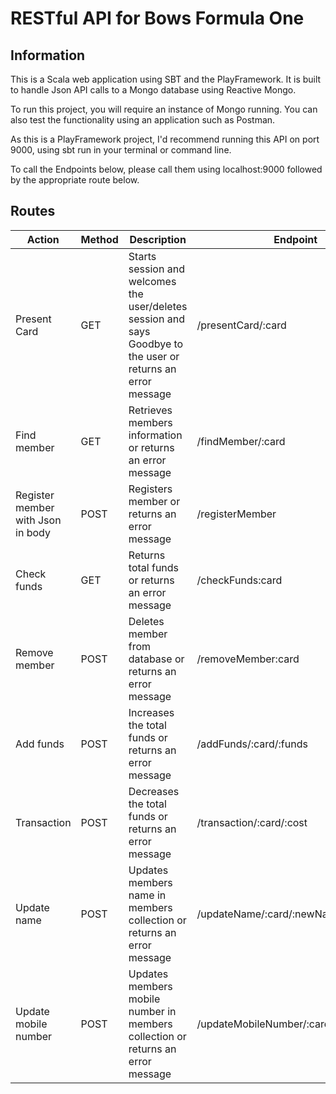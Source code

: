 # RESTful API for Bows Formula One

## Information

This is a Scala web application using SBT and the PlayFramework. It is built to handle Json API calls to a Mongo database using Reactive Mongo.

To run this project, you will require an instance of Mongo running. You can also test the functionality using an application such as Postman.

As this is a PlayFramework project, I'd recommend running this API on port 9000, using sbt run in your terminal or command line.

To call the Endpoints below, please call them using localhost:9000 followed by the appropriate route below.


## Routes

|Action|Method|Description|Endpoint|
|------|------|-----------|--------|
|Present Card|GET|Starts session and welcomes the user/deletes session and says Goodbye to the user or returns an error message|/presentCard/:card|
|Find member|GET|Retrieves members information or returns an error message|/findMember/:card|
|Register member with Json in body|POST|Registers member or returns an error message|/registerMember|
|Check funds|GET|Returns total funds or returns an error message|/checkFunds:card|
|Remove member|POST|Deletes member from database or returns an error message|/removeMember:card|
|Add funds|POST|Increases the total funds or returns an error message|/addFunds/:card/:funds|
|Transaction|POST|Decreases the total funds or returns an error message|/transaction/:card/:cost|
|Update name|POST|Updates members name in members collection or returns an error message|/updateName/:card/:newName|
|Update mobile number|POST|Updates members mobile number in members collection or returns an error message|/updateMobileNumber/:card/:newNumber|

